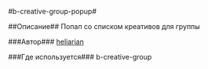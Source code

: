 #b-creative-group-popup#

##Описание##
Попап со списком креативов для группы

###Автор###
[heliarian ](https://staff.yandex-team.ru/heliarian )

###Где используется###
b-creative-group
